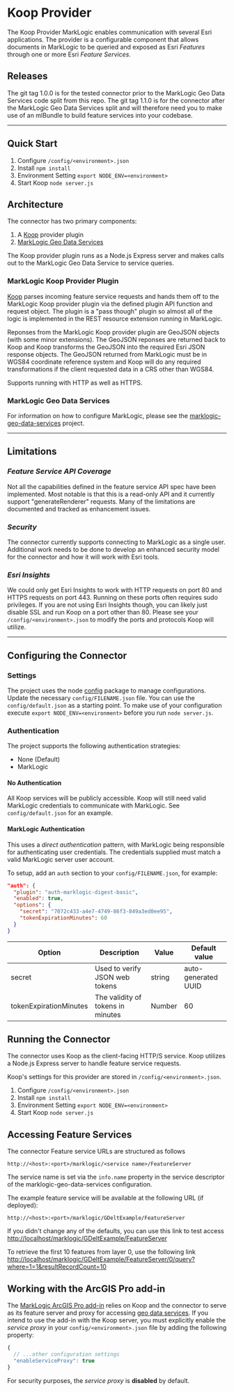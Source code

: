 # Koop Provider

The Koop Provider MarkLogic enables communication with several Esri applications. The provider is a configurable component that allows documents in MarkLogic to be queried and exposed as Esri _Features_ through one or more Esri _Feature Services_.

## Releases

The git tag 1.0.0 is for the tested connector prior to the MarkLogic Geo Data Services code split from this repo.
The git tag 1.1.0 is for the connector after the MarkLogic Geo Data Services split and will therefore need you to make use of an mlBundle to build feature services into your codebase.

---

## Quick Start

1. Configure `/config/<environment>.json`
2. Install `npm install`
3. Environment Setting `export NODE_ENV=<environment>`
4. Start Koop `node server.js`

## Architecture

The connector has two primary components:

1. A [Koop](http://koopjs.github.io/) provider plugin
2. [MarkLogic Geo Data Services](https://github.com/marklogic-community/marklogic-geo-data-services)

The Koop provider plugin runs as a Node.js Express server and makes calls out to the MarkLogic Geo Data Service to service queries.

### MarkLogic Koop Provider Plugin

[Koop](http://koopjs.github.io/) parses incoming feature service requests and hands them off to the MarkLogic Koop provider plugin via the defined plugin API function and request object. The plugin is a "pass though" plugin so almost all of the logic is implemented in the REST resource extension running in MarkLogic.

Reponses from the MarkLogic Koop provider plugin are GeoJSON objects (with some minor extensions). The GeoJSON reponses are returned back to Koop and Koop transforms the GeoJSON into the required Esri JSON response objects. The GeoJSON returned from MarkLogic must be in WGS84 coordinate reference system and Koop will do any required transformations if the client requested data in a CRS other than WGS84.

Supports running with HTTP as well as HTTPS.

### MarkLogic Geo Data Services

For information on how to configure MarkLogic, please see the [marklogic-geo-data-services](https://github.com/marklogic-community/marklogic-geo-data-services) project.

---

## Limitations

### _Feature Service API Coverage_

Not all the capabilities defined in the feature service API spec have been implemented. Most notable is that this is a read-only API and it currently support "generateRenderer" requests. Many of the limitations are documented and tracked as enhancement issues.

### _Security_

The connector currently supports connecting to MarkLogic as a single user. Additional work needs to be done to develop an enhanced security model for the connector and how it will work with Esri tools.

### _Esri Insights_

We could only get Esri Insights to work with HTTP requests on port 80 and HTTPS requests on port 443. Running on these ports often requires sudo privileges. If you are not using Esri Insights though, you can likely just disable SSL and run Koop on a port other than 80. Please see your `/config/<environment>.json` to modify the ports and protocols Koop will utilize.

---

## Configuring the Connector

### Settings

The project uses the node [config](https://www.npmjs.com/package/config) package to manage configurations. Update the necessary `config/FILENAME.json` file. You can use the `config/default.json` as a starting point. To make use of your configuration execute `export NODE_ENV=<environment>` before you run `node server.js`.

### Authentication

The project supports the following authentication strategies:

- None (Default)
- MarkLogic

#### No Authentication

All Koop services will be publicly accessible.  Koop will still need valid MarkLogic credentials to communicate with MarkLogic.  See `config/default.json` for an example.

#### MarkLogic Authentication

This uses a _direct authentication_ pattern, with MarkLogic being responsible for authenticating user credentials.  The credentials supplied must match a valid MarkLogic server user account.

To setup, add an `auth` section to your `config/FILENAME.json`, for example:

```json
"auth": {
  "plugin": "auth-marklogic-digest-basic",
  "enabled": true,
  "options": {
    "secret": "7072c433-a4e7-4749-86f3-849a3ed0ee95",
    "tokenExpirationMinutes": 60
  }
}
```

| Option                 | Description                                   | Value                       | Default value       |
|------------------------|-----------------------------------------------|-----------------------------|---------------------|
| secret                 | Used to verify JSON web tokens                | string                      | auto-generated UUID |
| tokenExpirationMinutes | The validity of tokens in minutes             | Number                      | 60                  |

## Running the Connector

The connector uses Koop as the client-facing HTTP/S service. Koop utilizes a Node.js Express server to handle feature service requests.

Koop's settings for this provider are stored in `/config/<environment>.json`.

1. Configure `/config/<environment>.json`
2. Install `npm install`
3. Environment Setting `export NODE_ENV=<environment>`
4. Start Koop `node server.js`

## Accessing Feature Services

The connector Feature service URLs are structured as follows

```
http://<host>:<port>/marklogic/<service name>/FeatureServer
```

The service name is set via the `info.name` property in the service descriptor of the marklogic-geo-data-services configuration.

The example feature service will be available at the following URL (if deployed):

```
http://<host>:<port>/marklogic/GDeltExample/FeatureServer
```

If you didn't change any of the defaults, you can use this link to test access
<http://localhost/marklogic/GDeltExample/FeatureServer>

To retrieve the first 10 features from layer 0, use the following link
<http://localhost/marklogic/GDeltExample/FeatureServer/0/query?where=1=1&resultRecordCount=10>

## Working with the ArcGIS Pro add-in

The [MarkLogic ArcGIS Pro add-in](https://github.com/marklogic-community/marklogic-arcgis-pro-addin) relies on Koop and the connector to serve as its feature server and proxy for accessing [geo data services](https://github.com/marklogic-community/marklogic-geo-data-services). If you intend to use the add-in with the Koop server, you must explicitly enable the *service proxy* in your `config/<environment>.json` file by adding the following property:

```js
{
  // ...other configuration settings
  "enableServiceProxy": true
}

```

For security purposes, the *service proxy* is **disabled** by default.

